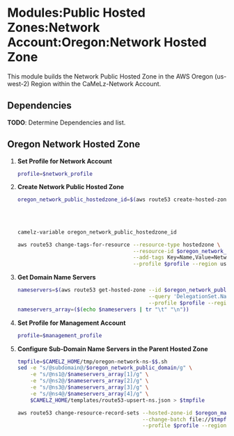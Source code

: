 # Modules:Public Hosted Zones:Network Account:Oregon:Network Hosted Zone

This module builds the Network Public Hosted Zone in the AWS Oregon (us-west-2) Region within the
CaMeLz-Network Account.

## Dependencies

**TODO**: Determine Dependencies and list.

## Oregon Network Hosted Zone

1. **Set Profile for Network Account**

    ```bash
    profile=$network_profile
    ```

1. **Create Network Public Hosted Zone**

    ```bash
    oregon_network_public_hostedzone_id=$(aws route53 create-hosted-zone --name $oregon_network_public_domain \
                                                                         --hosted-zone-config Comment="Public Zone for $oregon_network_public_domain",PrivateZone=false \
                                                                         --caller-reference $(date +%s) \
                                                                         --query 'HostedZone.Id' \
                                                                         --profile $profile --region us-east-1 --output text | cut -f3 -d /)
    camelz-variable oregon_network_public_hostedzone_id

    aws route53 change-tags-for-resource --resource-type hostedzone \
                                         --resource-id $oregon_network_public_hostedzone_id \
                                         --add-tags Key=Name,Value=Network-PublicHostedZone Key=Company,Value=CaMeLz Key=Environment,Value=Network \
                                         --profile $profile --region us-east-1 --output text
    ```

1. **Get Domain Name Servers**

    ```bash
    nameservers=$(aws route53 get-hosted-zone --id $oregon_network_public_hostedzone_id \
                                              --query 'DelegationSet.NameServers' \
                                              --profile $profile --region us-east-1 --output text)
    nameservers_array=($(echo $nameservers | tr "\t" "\n"))
    ```

1. **Set Profile for Management Account**

    ```bash
    profile=$management_profile
    ```

1. **Configure Sub-Domain Name Servers in the Parent Hosted Zone**

    ```bash
    tmpfile=$CAMELZ_HOME/tmp/oregon-network-ns-$$.sh
    sed -e "s/@subdomain@/$oregon_network_public_domain/g" \
        -e "s/@ns1@/$nameservers_array[1]/g" \
        -e "s/@ns2@/$nameservers_array[2]/g" \
        -e "s/@ns3@/$nameservers_array[3]/g" \
        -e "s/@ns4@/$nameservers_array[4]/g" \
        $CAMELZ_HOME/templates/route53-upsert-ns.json > $tmpfile

    aws route53 change-resource-record-sets --hosted-zone-id $oregon_management_public_hostedzone_id \
                                            --change-batch file://$tmpfile \
                                            --profile $profile --region us-east-1 --output text
    ```
